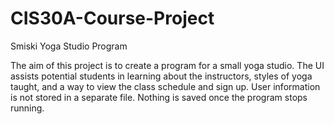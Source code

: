 # CIS30A-Course-Project
Smiski Yoga Studio Program

The aim of this project is to create a program for a small yoga studio. The UI assists potential students in learning about the instructors, styles of yoga taught, and a way to view the class schedule and sign up. User information is not stored in a separate file. Nothing is saved once the program stops running. 

